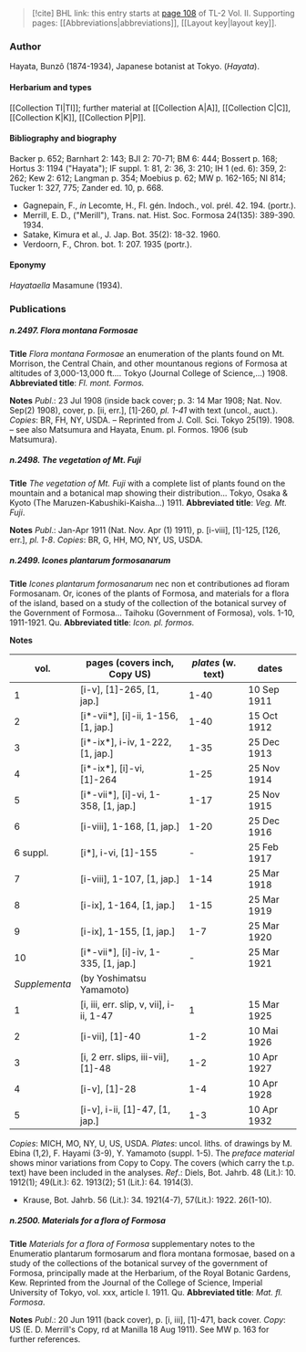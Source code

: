 > [!cite] BHL link: this entry starts at [page 108](https://www.biodiversitylibrary.org/item/103253#page/134/mode/1up) of TL-2 Vol. II.
> Supporting pages: [[Abbreviations|abbreviations]], [[Layout key|layout key]].

### Author

Hayata, Bunzô (1874-1934), Japanese botanist at Tokyo. (*Hayata*).

#### Herbarium and types

[[Collection TI|TI]]; further material at [[Collection A|A]], [[Collection C|C]], [[Collection K|K]], [[Collection P|P]].

#### Bibliography and biography

Backer p. 652; Barnhart 2: 143; BJI 2: 70-71; BM 6: 444; Bossert p. 168; Hortus 3: 1194 ("Hayata"); IF suppl. 1: 81, 2: 36, 3: 210; IH 1 (ed. 6): 359, 2: 262; Kew 2: 612; Langman p. 354; Moebius p. 62; MW p. 162-165; NI 814; Tucker 1: 327, 775; Zander ed. 10, p. 668.
- Gagnepain, F., *in* Lecomte, H., Fl. gén. Indoch., vol. prél. 42. 194. (portr.).
- Merrill, E. D., ("Merill"), Trans. nat. Hist. Soc. Formosa 24(135): 389-390. 1934.
- Satake, Kimura et al., J. Jap. Bot. 35(2): 18-32. 1960.
- Verdoorn, F., Chron. bot. 1: 207. 1935 (portr.).

#### Eponymy

*Hayataella* Masamune (1934).

### Publications

##### n.2497. Flora montana Formosae

**Title**
*Flora montana Formosae* an enumeration of the plants found on Mt. Morrison, the Central Chain, and other mountanous regions of Formosa at altitudes of 3,000-13,000 ft.... Tokyo (Journal College of Science,...) 1908.
**Abbreviated title**: *Fl. mont. Formos.*

**Notes**
*Publ*.: 23 Jul 1908 (inside back cover; p. 3: 14 Mar 1908; Nat. Nov. Sep(2) 1908), cover, p. \[ii, err.\], \[1\]-260, *pl. 1-41* with text (uncol., auct.). *Copies*: BR, FH, NY, USDA. – Reprinted from J. Coll. Sci. Tokyo 25(19). 1908. – see also Matsumura and Hayata, Enum. pl. Formos. 1906 (sub Matsumura).

##### n.2498. The vegetation of Mt. Fuji

**Title**
*The vegetation of Mt. Fuji* with a complete list of plants found on the mountain and a botanical map showing their distribution... Tokyo, Osaka & Kyoto (The Maruzen-Kabushiki-Kaisha...) 1911.
**Abbreviated title**: *Veg. Mt. Fuji*.

**Notes**
*Publ*.: Jan-Apr 1911 (Nat. Nov. Apr (1) 1911), p. \[i-viii\], \[1\]-125, \[126, err.\], *pl. 1-8*. *Copies*: BR, G, HH, MO, NY, US, USDA.

##### n.2499. Icones plantarum formosanarum

**Title**
*Icones plantarum formosanarum* nec non et contributiones ad floram Formosanam. Or, icones of the plants of Formosa, and materials for a flora of the island, based on a study of the collection of the botanical survey of the Government of Formosa... Taihoku (Government of Formosa), vols. 1-10, 1911-1921. Qu.
**Abbreviated title**: *Icon. pl. formos.*

**Notes**

|vol.	|pages (covers inch, Copy US)	|*plates* (w. text)	|dates|
|---	|---	|---	|---	|
|1	|\[i-v\], \[1\]-265, \[1, jap.\]	|1-40	|10 Sep 1911|
|2	|\[i\*-vii\*\], \[i\]-ii, 1-156, \[1, jap.\]	|1-40	|15 Oct 1912|
|3	|\[i\*-ix\*\], i-iv, 1-222, \[1, jap.\]	|1-35	|25 Dec 1913|
|4	|\[i\*-ix\*\], \[i\]-vi, \[1\]-264	|1-25	|25 Nov 1914|
|5	|\[i\*-vii\*\], \[i\]-vi, 1-358, \[1, jap.\]	|1-17	|25 Nov 1915|
|6	|\[i-viii\], 1-168, \[1, jap.\]	|1-20	|25 Dec 1916|
|6 suppl.	|\[i\*\], i-vi, \[1\]-155	|-	|25 Feb 1917|
|7	|\[i-viii\], 1-107, \[1, jap.\]	|1-14	|25 Mar 1918|
|8	|\[i-ix\], 1-164, \[1, jap.\]	|1-15	|25 Mar 1919|
|9	|\[i-ix\], 1-155, \[1, jap.\]	|1-7	|25 Mar 1920|
|10	|\[i\*-vii\*\], \[i\]-iv, 1-335, \[1, jap.\]	|-	|25 Mar 1921|
|*Supplementa*	|(by Yoshimatsu Yamamoto)|
|1	|\[i, iii, err. slip, v, vii\], i-ii, 1-47	|1	|15 Mar 1925|
|2	|\[i-vii\], \[1\]-40	|1-2	|10 Mai 1926|
|3	|\[i, 2 err. slips, iii-vii\], \[1\]-48	|1-2	|10 Apr 1927|
|4	|\[i-v\], \[1\]-28	|1-4	|10 Apr 1928|
|5	|\[i-v\], i-ii, \[1\]-47, \[1, jap.\]	|1-3	|10 Apr 1932|

*Copies*: MICH, MO, NY, U, US, USDA.
*Plates*: uncol. liths. of drawings by M. Ebina (1,2), F. Hayami (3-9), Y. Yamamoto (suppl. 1-5). The *preface material* shows minor variations from Copy to Copy. The covers (which carry the t.p. text) have been included in the analyses.
*Ref*.: Diels, Bot. Jahrb. 48 (Lit.): 10. 1912(1); 49(Lit.): 62. 1913(2); 51 (Lit.): 64. 1914(3).
- Krause, Bot. Jahrb. 56 (Lit.): 34. 1921(4-7), 57(Lit.): 1922. 26(1-10).

##### n.2500. Materials for a flora of Formosa

**Title**
*Materials for a flora of Formosa* supplementary notes to the Enumeratio plantarum formosarum and flora montana formosae, based on a study of the collections of the botanical survey of the government of Formosa, principally made at the Herbarium, of the Royal Botanic Gardens, Kew. Reprinted from the Journal of the College of Science, Imperial University of Tokyo, vol. xxx, article I. 1911. Qu.
**Abbreviated title**: *Mat. fl. Formosa*.

**Notes**
*Publ*.: 20 Jun 1911 (back cover), p. \[i, iii\], \[1\]-471, back cover. *Copy*: US (E. D. Merrill's Copy, rd at Manilla 18 Aug 1911). See MW p. 163 for further references.

